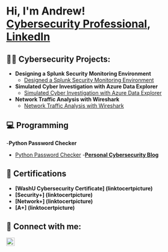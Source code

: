 <h1>Hi, I'm Andrew! <br/><a href="https://github.com/avoss33">Cybersecurity Professional</a>, 
<a href="https://www.linkedin.com/in/andrew-voss-b56a05136/">LinkedIn</a>

<h2>👨‍💻 Cybersecurity Projects:</h2>

- <b>Designing a Splunk Security Monitoring Environment</b>
  - [Designed a Splunk Security Monitoring Environment](githublinkhere)
- <b>Simulated Cyber Investigation with Azure Data Explorer</b>
  - [Simulated Cyber Investigation with Azure Data Explorer](githublinkhere)
- <b>Network Traffic Analysis with Wireshark</b>
  - [Network Traffic Analysis with Wireshark](githublinkhere)

<h2>💻 Programming </h2>

-<b>Python Password Checker</b>
  - [Python Password Checker](githublinkhere)
-<b><a href="andrewvosscyber-fafjgybgfkc2gaf9.australiaeast-01.azurewebsites.net">Personal Cybersecurity Blog</a>

<h2>📖 Certifications </h2>

- [WashU Cybersecurity Certificate] (linktocertpicture)
- [Security+] (linktocertpicture)
- [Network+] (linktocertpicture)
- [A+] (linktocertpicture)

<h2> 🤳 Connect with me:</h2>

[<img align="left" alt="AndrewVoss | LinkedIn" width="22px" src="https://cdn.jsdelivr.net/npm/simple-icons@v3/icons/linkedin.svg" />][linkedin]

[linkedin]: https://www.linkedin.com/in/andrew-voss-b56a05136/

<!--
**avoss33/avoss33** is a ✨ _special_ ✨ repository because its `README.md` (this file) appears on your GitHub profile.

Here are some ideas to get you started:

- 🔭 I’m currently working on ...
- 🌱 I’m currently learning ...
- 👯 I’m looking to collaborate on ...
- 🤔 I’m looking for help with ...
- 💬 Ask me about ...
- 📫 How to reach me: ...
- 😄 Pronouns: ...
- ⚡ Fun fact: ...
-->
